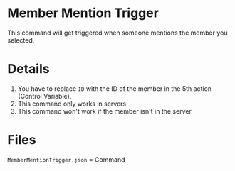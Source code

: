 # Member Mention Trigger
This command will get triggered when someone mentions the member you selected.

# Details
1. You have to replace `ID` with the ID of the member in the 5th action (Control Variable).
2. This command only works in servers.
3. This command won't work if the member isn't in the server.

# Files
`MemberMentionTrigger.json` = Command